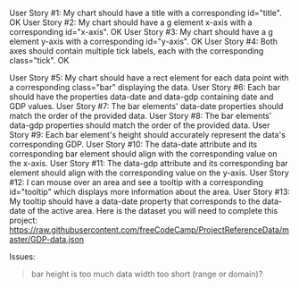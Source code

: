 User Story #1: My chart should have a title with a corresponding id="title". OK
User Story #2: My chart should have a g element x-axis with a corresponding id="x-axis". OK
User Story #3: My chart should have a g element y-axis with a corresponding id="y-axis". OK
User Story #4: Both axes should contain multiple tick labels, each with the corresponding class="tick". OK

User Story #5: My chart should have a rect element for each data point with a corresponding class="bar" displaying the data.
User Story #6: Each bar should have the properties data-date and data-gdp containing date and GDP values.
User Story #7: The bar elements' data-date properties should match the order of the provided data.
User Story #8: The bar elements' data-gdp properties should match the order of the provided data.
User Story #9: Each bar element's height should accurately represent the data's corresponding GDP.
User Story #10: The data-date attribute and its corresponding bar element should align with the corresponding value on the x-axis.
User Story #11: The data-gdp attribute and its corresponding bar element should align with the corresponding value on the y-axis.
User Story #12: I can mouse over an area and see a tooltip with a corresponding id="tooltip" which displays more information about the area.
User Story #13: My tooltip should have a data-date property that corresponds to the data-date of the active area.
Here is the dataset you will need to complete this project: https://raw.githubusercontent.com/freeCodeCamp/ProjectReferenceData/master/GDP-data.json

Issues:
> bar height is too much
> data width too short (range or domain)?